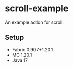 # scroll-example

An example addon for scroll.

## Setup

- Fabric 0.90.7+1.20.1
- MC 1.20.1
- Java 17
